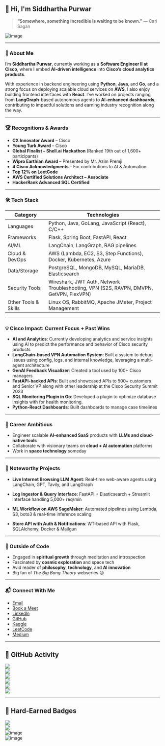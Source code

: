 ## 👋 Hi, I'm Siddhartha Purwar 

> __“Somewhere, something incredible is waiting to be known.”__ — Carl Sagan

![image](https://github.com/user-attachments/assets/cdeaea70-6ebe-49e7-9d0d-42a0ad351b35)

---

### 🧠 About Me

I’m **Siddhartha Purwar**, currently working as a **Software Engineer II at Cisco**, where I embed **AI-driven intelligence** into **Cisco’s cloud analytics products**.

With experience in backend engineering using **Python**, **Java**, and **Go**, and a strong focus on deploying scalable cloud services on **AWS**, I also enjoy building frontend interfaces with **React**. I’ve worked on projects ranging from **LangGraph**-based autonomous agents to **AI-enhanced dashboards**, contributing to impactful solutions and earning industry recognition along the way.

---

### 🏆 Recognitions & Awards

-  **CX Innovator Award** – Cisco  
-  **Young Turk Award** – Cisco  
-  **Global Finalist – Shell.ai Hackathon** (Ranked 19th out of 1,600+ participants)
-  **Wipro Earthian Award** – Presented by Mr. Azim Premji  
-  **4 Cisco Acknowledgments** – For contributions to AI & Automation  
-  **Top 12% on LeetCode**  
-  **AWS Certified Solutions Architect – Associate**  
-  **HackerRank Advanced SQL Certified**

---

### 🛠️ Tech Stack
| Category              | Technologies                                                                 |
|-----------------------|------------------------------------------------------------------------------|
| Languages           | Python, Java, GoLang, JavaScript (React), C/C++                             |
| Frameworks          | Flask, Spring Boot, FastAPI, React                                          |
| AI/ML               | LangChain, LangGraph, RAG pipelines                                         |
| Cloud & DevOps      | AWS (Lambda, EC2, S3, Step Functions), Docker, Kubernetes, Azure            |
| Data/Storage        | PostgreSQL, MongoDB, MySQL, MariaDB, Elasticsearch                          |
| Security Tools      | Wireshark, JWT Auth, Network Troubleshooting, VPN (S2S, RAVPN, DMVPN, GetVPN, FlexVPN) |
| Other Tools & Skills| Linux OS, RabbitMQ, Apache JMeter, Project Management                       |

---

### 💡 Cisco Impact: Current Focus + Past Wins

- **AI and Analytics**: Currently developing analytics and service insights using AI to predict the performance and behavior of Cisco security products  
- **LangChain-based VPN Automation System**: Built a system to debug issues using config, logs, and internal knowledge, leveraging a multi-agent architecture  
- **GenAI Feedback Visualizer**: Created a tool used by 100+ Cisco managers  
- **FastAPI-backed APIs**: Built and showcased APIs to 500+ customers and Senior VP along with other leadership at the Cisco Security Summit 2023  
- **SQL Monitoring Plugin in Go**: Developed a plugin to optimize database insights with for health monitoring. 
- **Python-React Dashboards**: Built dashboards to manage case timelines

---

### 🚀 Career Ambitious

- Engineer scalable **AI-enhanced SaaS** products with **LLMs and cloud-native tools**  
- Collaborate with visionary teams on **cloud + AI automation** platforms  
- Work in **space technology** someday

---

### 🧠 Noteworthy Projects

- **Live Internet Browsing LLM Agent**: Real-time web-aware agents using LangChain, GPT, Tavily, and LangGraph

- **Log Ingestor & Query Interface**: FastAPI + Elasticsearch + Streamlit interface handling 5,000+ req/min

- **ML Workflow on AWS SageMaker**: Automated pipelines using Lambda, S3, boto3 & real-time inference scaling

- **Store API with Auth & Notifications**: WT-based API with Flask, SQLAlchemy, Docker & Mailgun

---

### 🧘 Outside of Code
- Engaged in **spiritual growth** through meditation and introspection  
- Fascinated by **cosmic exploration** and space tech  
- Avid reader of **philosophy**, **technology**, and **AI innovation**  
- Big fan of _The Big Bang Theory_ webseries 😉

---

### 📬 Connect With Me

- [Email](mailto:siddpurwar@gmail.com)  
- [Book a Meet](https://calendly.com/siddp6)  
- [LinkedIn](https://www.linkedin.com/in/siddp6/)  
- [GitHub](https://github.com/sidd6p)  
- [Kaggle](https://www.kaggle.com/siddp6/)  
- [LeetCode](https://leetcode.com/siddp6/)  
- [Medium](https://siddp6.medium.com/)  

---

## 🐙 GitHub Activity

![](https://github-profile-summary-cards.vercel.app/api/cards/profile-details?username=sidd6p&theme=tokyonight)  
![](http://github-profile-summary-cards.vercel.app/api/cards/most-commit-language?username=sidd6p&theme=tokyonight)  
![](http://github-profile-summary-cards.vercel.app/api/cards/stats?username=sidd6p&theme=tokyonight)  
![](https://activity-graph.herokuapp.com/graph?username=sidd6p&theme=black)  
![](http://github-profile-summary-cards.vercel.app/api/cards/productive-time?username=sidd6p&theme=tokyonight&utcOffset=8)  
![](https://github-profile-trophy.vercel.app/?username=sidd6p&theme=tokyonight)  

---

## 🏅 Hard-Earned Badges

![](https://leetcard.jacoblin.cool/siddp6?ext=contest)  
![](https://leetcode-badge-showcase.vercel.app/api?username=siddp6&theme=black)  
![image](https://user-images.githubusercontent.com/91800813/236804697-b2f7a463-f1fe-4429-b5fb-4864d9614ccc.png)  
![image](https://github.com/user-attachments/assets/cd96cc00-248c-4f8b-9469-576c0d8898a0)
